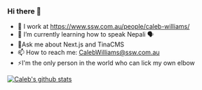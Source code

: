 ### Hi there 👋

<!--
**Calinator444/Calinator444** is a ✨ _special_ ✨ repository because its `README.md` (this file) appears on your GitHub profile.

Here are some ideas to get you started:

- 🔭 I’m currently working on ...
- 🌱 I’m currently learning ...
- 👯 I’m looking to collaborate on ...
- 🤔 I’m looking for help with ...
- 💬 Ask me about ...
- 📫 How to reach me: ...
- 😄 Pronouns: ...
- ⚡ Fun fact: ...
-->

- 🔭 I work at https://www.ssw.com.au/people/caleb-williams/
- 🌱 I’m currently learning how to speak Nepali 🗣️
- 💬Ask me about Next.js and TinaCMS
- 📫 How to reach me: CalebWilliams@ssw.com.au
- ⚡I'm the only person in the world who can lick my own elbow


[![Caleb's github stats](https://github-readme-stats.vercel.app/api?username=Calinator444&theme=dark)](https://github.com/adamcogan/github-readme-stats)
